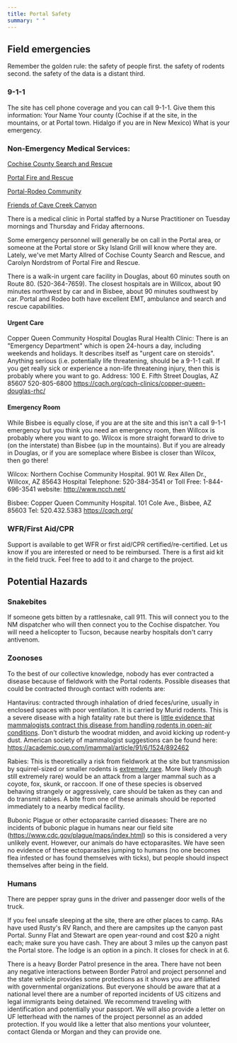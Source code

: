 ```yaml
---
title: Portal Safety
summary: " "
---
```


## Field emergencies

Remember the golden rule: the safety of people first. the safety of rodents second. the safety of the data is a distant third. 

### 9-1-1
The site has cell phone coverage and you can call 9-1-1. Give them this information:
Your Name
Your county (Cochise if at the site, in the mountains, or at Portal town. Hidalgo if you are in New Mexico)
What is your emergency.

### Non-Emergency Medical Services: 
[Cochise County Search and Rescue](https://cochise.az.gov/520/Search-Rescue)

[Portal Fire and Rescue](https://www.facebook.com/PortalFireRescue/)

[Portal-Rodeo Community](https://portal-rodeo.com/portal-rescue.html)

[Friends of Cave Creek Canyon](http://www.friendsofcavecreekcanyon.com/visiting/medical-emergencies/)

There is a medical clinic in Portal staffed by a Nurse Practitioner on Tuesday mornings and Thursday and Friday afternoons. 

Some emergency personnel will generally be on call in the Portal area, or someone at the Portal store or Sky Island Grill will know where they are. Lately, we've met Marty Allred of Cochise County Search and Rescue, and Carolyn Nordstrom of Portal Fire and Rescue.

There is a walk-in urgent care facility in Douglas, about 60 minutes south on Route 80. (520-364-7659). The closest hospitals are in Willcox, about 90 minutes northwest by car and in Bisbee, about 90 minutes southwest by car. Portal and Rodeo both have excellent EMT, ambulance and search and rescue capabilities.

#### Urgent Care
Copper Queen Community Hospital Douglas Rural Health Clinic: There is an "Emergency Department" which is open 24-hours a day, including weekends and holidays. It describes itself as "urgent care on steroids". Anything serious (i.e. potentially life threatening, should be a 9-1-1 call. If you get really sick or experience a non-life threatening injury, then this is probably where you want to go.
Address: 100 E. Fifth Street Douglas, AZ 85607
520-805-6800 https://cqch.org/cqch-clinics/copper-queen-douglas-rhc/

#### Emergency Room
While Bisbee is equally close, if you are at the site and this isn't a call 9-1-1 emergency but you think you need an emergency room, then Willcox is probably where you want to go. Wilcox is more straight forward to drive to (on the interstate) than Bisbee (up in the mountains). But if you are already in Douglas, or if you are someplace where Bisbee is closer than Wilcox, then go there!

Wilcox: Northern Cochise Community Hospital. 901 W. Rex Allen Dr., Willcox, AZ 85643
Hospital Telephone: 520-384-3541 or Toll Free: 1-844-696-3541 website: http://www.ncch.net/
 
Bisbee: Copper Queen Community Hospital. 101 Cole Ave., Bisbee, AZ 85603
Tel: 520.432.5383  https://cqch.org/

### WFR/First Aid/CPR

Support is available to get WFR or first aid/CPR certified/re-certified. Let us know if you are interested or need to be reimbursed. There is a first aid kit in the field truck. Feel free to add to it and charge to the project.

## Potential Hazards

### Snakebites

If someone gets bitten by a rattlesnake, call 911. This will connect you to the NM dispatcher who will then connect you to the Cochise dispatcher. You will need a helicopter to Tucson, because nearby hospitals don't carry antivenom.

### Zoonoses

To the best of our collective knowledge, nobody has ever contracted a disease because of fieldwork with the Portal rodents. Possible diseases that could be contracted through contact with rodents are:

Hantavirus: contracted through inhalation of dried feces/urine, usually in enclosed spaces with poor ventilation. It is carried by Murid rodents. This is a severe disease with a high fatality rate but there is [little evidence that mammalogists contract this disease from handling rodents in open-air conditions](https://www.ncbi.nlm.nih.gov/pmc/articles/PMC2857298/). Don't disturb the woodrat midden, and avoid kicking up rodent-y dust. American society of mammalogist suggestions can be found here: https://academic.oup.com/jmammal/article/91/6/1524/892462

Rabies: This is theoretically a risk from fieldwork at the site but transmission by squirrel-sized or smaller rodents is [extremely rare](https://www.mdedge.com/emergencymedicine/article/174385/infectious-diseases/when-rodents-attack-review-rabies-and-post). More likely (though still extremely rare) would be an attack from a larger mammal such as a coyote, fox, skunk, or raccoon. If one of these species is observed behaving strangely or aggressively, care should be taken as they can and do transmit rabies. A bite from one of these animals should be reported immediately to a nearby medical facility.

Bubonic Plague or other ectoparasite carried diseases: There are no incidents of bubonic plague in humans near our field site (https://www.cdc.gov/plague/maps/index.html) so this is considered a very unlikely event. However, our animals do have ectoparasites. We have seen no evidence of these ectoparasites jumping to humans (no one becomes flea infested or has found themselves with ticks), but people should inspect themselves after being in the field.

### Humans

There are pepper spray guns in the driver and passenger door wells of the truck.

If you feel unsafe sleeping at the site, there are other places to camp. RAs have used Rusty's RV Ranch, and there are campsites up the canyon past Portal. Sunny Flat and Stewart are open year-round and cost $20 a night each; make sure you have cash. They are about 3 miles up the canyon past the Portal store. The lodge is an option in a pinch. It closes for check in at 6. 

There is a heavy Border Patrol presence in the area. There have not been any negative interactions between Border Patrol and project personnel and the state vehicle provides some protections as it shows you are affiliated with governmental organizations. But everyone should be aware that at a national level there are a number of reported incidents of US citizens and legal immigrants being detained. We recommend traveling with identification and potentially your passport. We will also provide a letter on UF letterhead with the names of the project personnel as an added protection. If you would like a letter that also mentions your volunteer, contact Glenda or Morgan and they can provide one.
